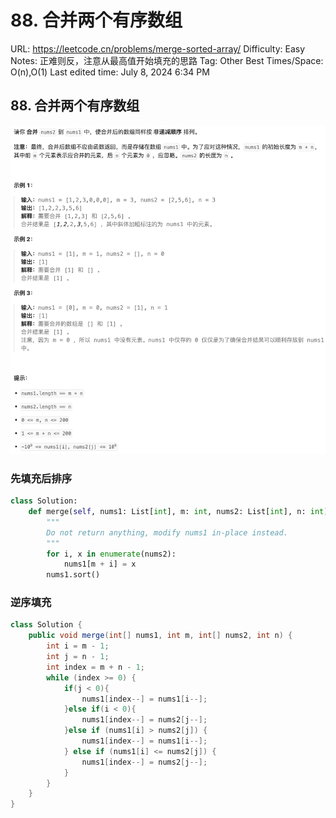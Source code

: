 # 88. 合并两个有序数组

URL: https://leetcode.cn/problems/merge-sorted-array/
Difficulty: Easy
Notes: 正难则反，注意从最高值开始填充的思路
Tag: Other
Best Times/Space: O(n),O(1)
Last edited time: July 8, 2024 6:34 PM

## 88. 合并两个有序数组

![Untitled](image/88%20%E5%90%88%E5%B9%B6%E4%B8%A4%E4%B8%AA%E6%9C%89%E5%BA%8F%E6%95%B0%E7%BB%84/Untitled.png)

### 先填充后排序

```python
class Solution:
    def merge(self, nums1: List[int], m: int, nums2: List[int], n: int) -> None:
        """
        Do not return anything, modify nums1 in-place instead.
        """
        for i, x in enumerate(nums2):
            nums1[m + i] = x
        nums1.sort()
```

### 逆序填充

```java
class Solution {
    public void merge(int[] nums1, int m, int[] nums2, int n) {
        int i = m - 1;
        int j = n - 1;
        int index = m + n - 1;
        while (index >= 0) {
            if(j < 0){
                nums1[index--] = nums1[i--];
            }else if(i < 0){
                nums1[index--] = nums2[j--];
            }else if (nums1[i] > nums2[j]) {
                nums1[index--] = nums1[i--];
            } else if (nums1[i] <= nums2[j]) {
                nums1[index--] = nums2[j--];
            }
        }
    }
}
```